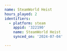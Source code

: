 ```yaml
---
name: SteamWorld Heist
hours_played: 2
identifiers:
  - platform: steam
    appid: '322190'
    name: SteamWorld Heist
    synced_on: '2024-07-04'

---
```

